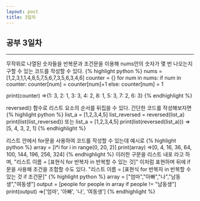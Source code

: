 ```yaml
---
layout: post
title: 3일차
---
```


## 공부 3일차
****
무작위로 나열된 숫자들을 반복문과 조건문을 이용해 nums안의 숫자가 몇 번 나오는지 구할 수 있는 코드를 작성할 수 있다.
{% highlight python %}
nums = [1,2,3,1,1,4,8,5,7,5,6,7,3,5,6,3,4,6]
counter = {}
for num in nums:
    if num in counter:
        counter[num] = counter[num]+1
    else:
        counter[num] = 1

print(counter)
=>{1: 3, 2: 1, 3: 3, 4: 2, 8: 1, 5: 3, 7: 2, 6: 3}
{% endhighlight %}

reversed() 함수로 리스트 요소의 순서를 뒤집을 수 있다.
간단한 코드를 작성해보자면
{% highlight python %}
list_a = [1,2,3,4,5]
list_reversed = reversed(list_a)
print(list(list_reversed))
또는
list_a = [1,2,3,4,5]
print(list(reversed(list_a)))
=>[5, 4, 3, 2, 1]
{% endhighlight %}

리스트 안에서 for문을 사용하여 코드를 작성할 수 있는데 예시로
{% highlight python %}
array = [i*i for i in range(0, 20, 2)]
print(array)
=>[0, 4, 16, 36, 64, 100, 144, 196, 256, 324]
{% endhighlight %}
이러한 구문을 리스트 내포 라고 하며,
"리스트 이름 = [표현식 for 반복자 in 반복할 수 있는 것]"
이처럼 표현하며 뒤에 if문을 사용해 조건을 조합할 수도 있다.
"리스트 이름 = [표현식 for 반복자 in 반복할 수 있는 것 if 조건문]"
{% highlight python %}
array = ["엄마","아빠","나","남동생","여동생"]
output = [people for people in array if people != "남동생"]
print(output)
=>['엄마', '아빠', '나', '여동생']
{% endhighlight %}
